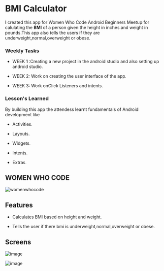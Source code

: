 # BMI Calculator
I created this app for Women Who Code Android Beginners Meetup for calulating the **BMI** of a person given the height in inches  and weight in pounds.This app also tells the users if they are underweight,normal,overweight or obese.

### Weekly Tasks

* WEEK 1 :Creating a new project in the android studio and also setting up android studio.

* WEEK 2: Work on creating the user interface of the app.

* WEEK 3: Work onClick Listeners and intents.

### Lesson's Learned

By building this app the attendess learnt fundamentals of Android development like

* Activities.

* Layouts.

* Widgets.

* Intents.

* Extras.

## WOMEN WHO CODE

![womenwhocode](https://user-images.githubusercontent.com/16161998/38155880-134a3e62-342f-11e8-93cf-4367ad567954.jpeg)



## Features
  * Calculates BMI based on height and weight.
  
  * Tells the user if there bmi is underweight,normal,overweight or obese.

## Screens

![image](https://user-images.githubusercontent.com/16161998/37578945-eaed3e54-2af8-11e8-9c57-e0cec7c77831.png)

![image](https://user-images.githubusercontent.com/16161998/37578962-fa7f3eb2-2af8-11e8-88a0-b18bba83e29e.png)
